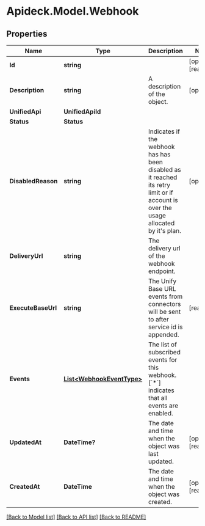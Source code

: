 # Apideck.Model.Webhook

## Properties

Name | Type | Description | Notes
------------ | ------------- | ------------- | -------------
**Id** | **string** |  | [optional] [readonly] 
**Description** | **string** | A description of the object. | [optional] 
**UnifiedApi** | **UnifiedApiId** |  | 
**Status** | **Status** |  | 
**DisabledReason** | **string** | Indicates if the webhook has has been disabled as it reached its retry limit or if account is over the usage allocated by it&#39;s plan. | [optional] 
**DeliveryUrl** | **string** | The delivery url of the webhook endpoint. | 
**ExecuteBaseUrl** | **string** | The Unify Base URL events from connectors will be sent to after service id is appended. | [readonly] 
**Events** | [**List&lt;WebhookEventType&gt;**](WebhookEventType.md) | The list of subscribed events for this webhook. [&#x60;*&#x60;] indicates that all events are enabled. | 
**UpdatedAt** | **DateTime?** | The date and time when the object was last updated. | [optional] [readonly] 
**CreatedAt** | **DateTime** | The date and time when the object was created. | [optional] [readonly] 

[[Back to Model list]](../README.md#documentation-for-models) [[Back to API list]](../README.md#documentation-for-api-endpoints) [[Back to README]](../README.md)

